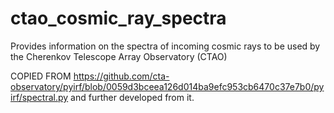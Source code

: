 # ctao_cosmic_ray_spectra
Provides information on the spectra of incoming cosmic rays to be used by the Cherenkov Telescope Array Observatory (CTAO)

COPIED FROM https://github.com/cta-observatory/pyirf/blob/0059d3bceea126d014ba9efc953cb6470c37e7b0/pyirf/spectral.py
and further developed from it.
